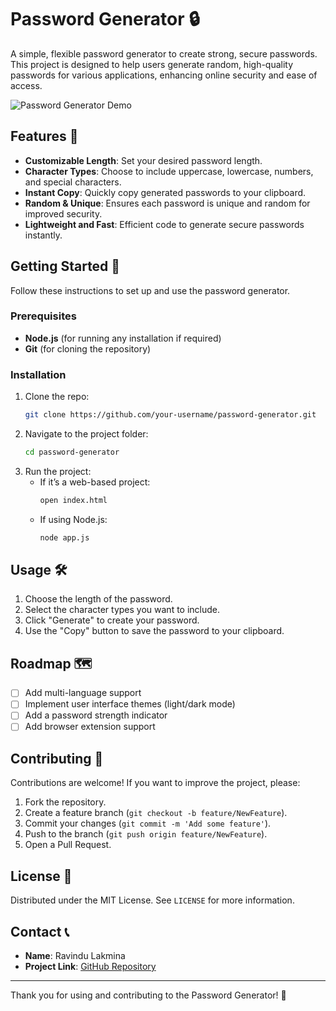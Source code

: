 # Password Generator 🔒

A simple, flexible password generator to create strong, secure passwords. This project is designed to help users generate random, high-quality passwords for various applications, enhancing online security and ease of access. 

![Password Generator Demo](link-to-demo-gif-or-image)

## Features 🌟

- **Customizable Length**: Set your desired password length.
- **Character Types**: Choose to include uppercase, lowercase, numbers, and special characters.
- **Instant Copy**: Quickly copy generated passwords to your clipboard.
- **Random & Unique**: Ensures each password is unique and random for improved security.
- **Lightweight and Fast**: Efficient code to generate secure passwords instantly.

## Getting Started 🚀

Follow these instructions to set up and use the password generator.

### Prerequisites

- **Node.js** (for running any installation if required)
- **Git** (for cloning the repository)

### Installation

1. Clone the repo:
    ```bash
    git clone https://github.com/your-username/password-generator.git
    ```
2. Navigate to the project folder:
    ```bash
    cd password-generator
    ```
3. Run the project:
   - If it’s a web-based project:
     ```bash
     open index.html
     ```
   - If using Node.js:
     ```bash
     node app.js
     ```

## Usage 🛠️

1. Choose the length of the password.
2. Select the character types you want to include.
3. Click "Generate" to create your password.
4. Use the "Copy" button to save the password to your clipboard.

## Roadmap 🗺️

- [ ] Add multi-language support
- [ ] Implement user interface themes (light/dark mode)
- [ ] Add a password strength indicator
- [ ] Add browser extension support

## Contributing 🤝

Contributions are welcome! If you want to improve the project, please:
1. Fork the repository.
2. Create a feature branch (`git checkout -b feature/NewFeature`).
3. Commit your changes (`git commit -m 'Add some feature'`).
4. Push to the branch (`git push origin feature/NewFeature`).
5. Open a Pull Request.

## License 📜

Distributed under the MIT License. See `LICENSE` for more information.

## Contact 📞

- **Name**: Ravindu Lakmina
- **Project Link**: [GitHub Repository](https://github.com/your-username/password-generator)

---

Thank you for using and contributing to the Password Generator! 🎉
